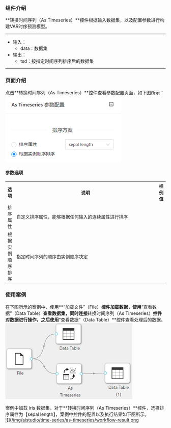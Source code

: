 ### 组件介绍
**转换时间序列（As Timeseries）**控件根据输入数据集，以及配置参数进行构建VAR时序预测模型。

<hr/>

- 输入：
  - data：数据集
- 输出：
  - tsd：按指定时间序列排序后的数据集

<hr/>


### 页面介绍
点击**转换时间序列（As Timeseries）**控件查看参数配置页面，如下图所示：  
[ ![](/img/aistudio/time-series/as-timeseries/param.png) ](/img/aistudio/time-series/as-timeseries/param.png)

#### 参数选项
<table>
  <tr>
    <th>选项</th>
    <th width="650">说明</th>
    <th>样例值</th>
  </tr>
  <tr>
      <td>排序属性</td> 
      <td>
      自定义排序属性，能够根据任何输入的连续属性进行排序
      </td> 
      <td></td>
  </tr>
  <tr>
      <td>根据实例顺序排序</td> 
      <td>
      指定时间序列的顺序由实例顺序决定
      </td> 
      <td></td>
  </tr>
</table>

### 使用案例
在下图所示的案例中，使用**“加载文件”（File）**控件加载数据，使用**“查看数据”（Data Table）**查看数据集，同时连接**转换时间序列（As Timeseries）**控件对数据进行操作，之后使用**“查看数据”（Data Table）**控件查看处理后的数据。  
[ ![](/img/aistudio/time-series/as-timeseries/workflow.png) ](/img/aistudio/time-series/as-timeseries/workflow.png)

案例中加载 iris 数据集，对于**转换时间序列（As Timeseries）**控件，选择排序属性为【sepal length】，案例中控件的配置以及执行结果如下图所示。   
[ ![](/img/aistudio/time-series/as-timeseries/workflow-result.png ](/img/aistudio/time-series/as-timeseries/workflow-result.png)
